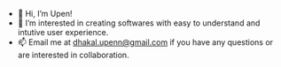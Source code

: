 - 👋 Hi, I’m Upen!
- 👀 I’m interested in creating softwares with easy to understand and intutive user experience.
- 📫 Email me at dhakal.upenn@gmail.com if you have any questions or are interested in collaboration. 

<!---
dhakalu/dhakalu is a ✨ special ✨ repository because its `README.md` (this file) appears on your GitHub profile.
You can click the Preview link to take a look at your changes.
--->
